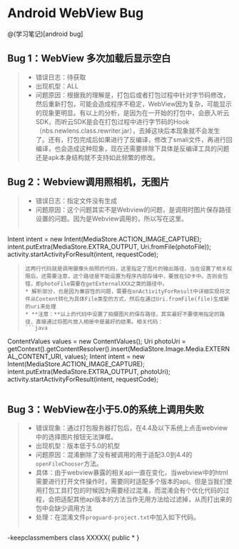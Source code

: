 # Android WebView Bug
@(学习笔记)[android bug]

## Bug 1：WebView 多次加载后显示空白
> * 错误日志：待获取
> * 出现机型：ALL
> * 问题原因：根据我的理解是，打包后或者打包过程中针对字节码修改，然后重新打包，可能会造成程序不稳定，WebView因为复杂，可能显示的现象更明显。有以上的分析，是因为在一开始的打包中，会嵌入听云SDK，而听云SDK是会在打包过程中进行字节码的Hook（nbs.newlens.class.rewriter.jar），去掉这块后本现象就不会发生了。还有，打包完成后如果进行了反编译，修改了smali文件，再进行回编译，也会造成这种现象，现在还需要排除下具体是反编译工具的问题还是apk本身结构就不支持如此频繁的修改。

## Bug 2：Webview调用照相机，无图片
> * 错误日志：指定文件没有生成
> * 问题原因：这个问题其实不是Webview的问题，是调用时图片保存路径设置的问题。因为是Webview调用的，所以写在这里。
>```java
Intent intent = new Intent(MediaStore.ACTION_IMAGE_CAPTURE);
intent.putExtra(MediaStore.EXTRA_OUTPUT, Uri.fromFile(photoFile));
activity.startActivityForResult(intent, requestCode);
>```
> 这两行代码就是调用摄像头拍照的代码，这里指定了图片的输出路径，当在设置了相关权限后，还需要注意，这个路径是不能设置为程序内部存储中，要放在SD卡中。否则会包错，即photoFile需要在getExternalXXX之类的路径中。
> * 解析部分，也是因为兼容性的问题，需要在onActivityForResult中详细实现将文件从Content转化为具体File类型的方式，然后在通过Uri.fromFile(file)生成新的uri来处理
> * **注意：**以上的代码中设置了拍摄图片的保存路径，其实最好不要使用指定的路径，直接通过将图片放入相册中是最好的结果。相关代码：
> ```java
ContentValues values = new ContentValues();
Uri photoUri = getContext().getContentResolver().insert(MediaStore.Image.Media.EXTERNAL_CONTENT_URI, values);
Intent intent = new Intent(MediaStore.ACTION_IMAGE_CAPTURE);
intent.putExtra(MediaStore.EXTRA_OUTPUT, photoUri);
activity.startActivityForResult(intent, requestCode);
> ```

## Bug 3：WebView在小于5.0的系统上调用失败
> * 错误现象：通过打包服务器打包后，在4.4及以下系统上点击webview中的选择图片按钮无法弹框。
> * 出现机型：版本低于5.0的机型
> * 问题原因：混淆删除了没有被调用的用于适配3.0到4.4的`openFileChooser`方法。
> * 具体：由于webview暴露的相关api一直在变化，当webview中的html需要进行打开文件操作时，需要同时适配多个版本的api。但是当我们使用打包工具打包的时候因为需要经过混淆，而混淆会有个优化代码的过程，会把适配其他api版本的方法当作无用方法给过滤掉，从而打出来的包中会缺少调用方法
> * 处理：在混淆文件`proguard-project.txt`中加入如下代码。
>```bash
-keepclassmembers class XXXXX{
    public *
}
>```

